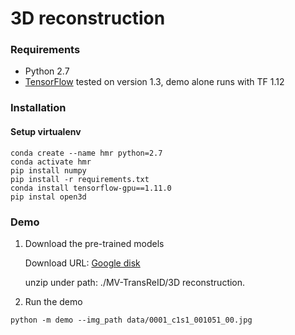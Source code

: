 # 3D reconstruction

### Requirements
- Python 2.7
- [TensorFlow](https://www.tensorflow.org/) tested on version 1.3, demo alone runs with TF 1.12

### Installation

#### Setup virtualenv
```
conda create --name hmr python=2.7
conda activate hmr
pip install numpy
pip install -r requirements.txt
conda install tensorflow-gpu==1.11.0
pip instal open3d 
```


### Demo

1. Download the pre-trained models

   Download URL: [Google disk](https://drive.google.com/file/d/19nymcyBRBL5i0i-TByR9O4yTeuNU5DA5/view?usp=sharing)
   
   unzip under path: ./MV-TransReID/3D reconstruction.

3. Run the demo
```
python -m demo --img_path data/0001_c1s1_001051_00.jpg
```


